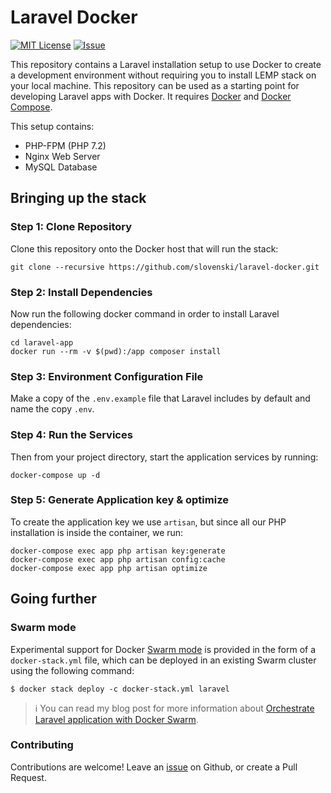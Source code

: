 # Laravel Docker

<p align="left">
    <a target="_blank" href="https://github.com/slovenski/laravel-docker/blob/master/LICENSE"><img src="https://img.shields.io/github/license/slovenski/laravel-docker?color=blue" alt="MIT License" /></a>
    <a target="_blank" href="https://github.com/slovenski/laravel-docker/issues"><img src="https://img.shields.io/github/issues/slovenski/laravel-docker" alt="Issue" /></a>
</p>

This repository contains a Laravel installation setup to use Docker to create a development environment without requiring you to install LEMP stack on your local machine. This repository can be used as a starting point for developing Laravel apps with Docker. It requires [Docker](https://docs.docker.com/engine/install/) and [Docker Compose](https://docs.docker.com/compose/install/).

This setup contains:

- PHP-FPM (PHP 7.2)
- Nginx Web Server
- MySQL Database

## Bringing up the stack

### Step 1: Clone Repository

Clone this repository onto the Docker host that will run the stack:

```
git clone --recursive https://github.com/slovenski/laravel-docker.git
```

### Step 2: Install Dependencies

Now run the following docker command in order to install Laravel dependencies:

```
cd laravel-app
docker run --rm -v $(pwd):/app composer install
```

### Step 3: Environment Configuration File

Make a copy of the `.env.example` file that Laravel includes by default and name the copy `.env`.

### Step 4: Run the Services

Then from your project directory, start the application services by running:

```
docker-compose up -d
```

### Step 5: Generate Application key & optimize


To create the application key we use `artisan`, but since all our PHP installation is inside the container, we run:

```
docker-compose exec app php artisan key:generate
docker-compose exec app php artisan config:cache
docker-compose exec app php artisan optimize
```

## Going further

### Swarm mode

Experimental support for Docker [Swarm mode](https://docs.docker.com/engine/swarm/) is provided in the form of a `docker-stack.yml` file, which can be deployed in an existing Swarm cluster using the following command:

```
$ docker stack deploy -c docker-stack.yml laravel
```

> :information_source: You can read my blog post for more information about [Orchestrate Laravel application with Docker Swarm](https://gibransvarga.com/architecting-a-highly-available-apps-part-2/).

### Contributing

Contributions are welcome! Leave an [issue](https://github.com/slovenski/laravel-docker/issues
) on Github, or create a Pull Request.
